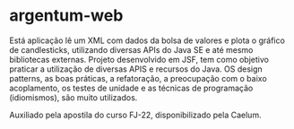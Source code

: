 argentum-web
============

Está aplicação lê um XML com dados da bolsa de valores e plota o gráfico de candlesticks, utilizando diversas APIs do Java SE
e até mesmo bibliotecas externas.
Projeto desenvolvido em JSF, tem como objetivo praticar a utilização de diversas APIS e recursos do Java. OS design patterns, 
as boas práticas, a refatoração, a preocupação com o baixo acoplamento, os testes de unidade e as técnicas de programação 
(idiomismos), são muito utilizados.

Auxiliado pela apostila do curso FJ-22, disponibilizado pela Caelum.
